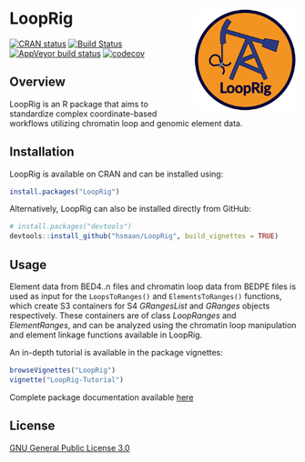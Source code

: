 
<!-- README.md is generated from README.Rmd. Please edit that file -->

# LoopRig <img src="man/figures/looprig_logo.png" height="180px" align="right"/>

[![CRAN
status](https://www.r-pkg.org/badges/version/LoopRig)](https://cran.r-project.org/package=LoopRig)
[![Build
Status](https://travis-ci.com/hsmaan/LoopRig.svg?token=jBqxwnZzU1qwLZyzpxME&branch=master)](https://travis-ci.com/hsmaan/LoopRig)
[![AppVeyor build
status](https://ci.appveyor.com/api/projects/status/github/hsmaan/LoopRig?branch=master&svg=true)](https://ci.appveyor.com/project/hsmaan/LoopRig)
[![codecov](https://codecov.io/gh/hsmaan/LoopRig/branch/master/graph/badge.svg)](https://codecov.io/gh/hsmaan/LoopRig)

## Overview

LoopRig is an R package that aims to standardize complex
coordinate-based workflows utilizing chromatin loop and genomic element
data.

## Installation

LoopRig is available on CRAN and can be installed using:

``` r
install.packages("LoopRig")
```

Alternatively, LoopRig can also be installed directly from GitHub:

``` r
# install.packages("devtools")
devtools::install_github("hsmaan/LoopRig", build_vignettes = TRUE)
```

## Usage

Element data from BED4..n files and chromatin loop data from BEDPE files
is used as input for the `LoopsToRanges()` and `ElementsToRanges()`
functions, which create S3 containers for S4 *GRangesList* and *GRanges*
objects respectively. These containers are of class *LoopRanges* and
*ElementRanges*, and can be analyzed using the chromatin loop
manipulation and element linkage functions available in LoopRig.

An in-depth tutorial is available in the package vignettes:

``` r
browseVignettes("LoopRig")
vignette("LoopRig-Tutorial")
```

Complete package documentation available
[here](https://hsmaan.github.io/LoopRig/)

## License

[GNU General Public
License 3.0](https://github.com/hsmaan/LoopRig/blob/master/LICENSE)
